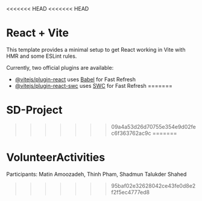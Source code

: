 <<<<<<< HEAD
<<<<<<< HEAD
# React + Vite

This template provides a minimal setup to get React working in Vite with HMR and some ESLint rules.

Currently, two official plugins are available:

- [@vitejs/plugin-react](https://github.com/vitejs/vite-plugin-react/blob/main/packages/plugin-react/README.md) uses [Babel](https://babeljs.io/) for Fast Refresh
- [@vitejs/plugin-react-swc](https://github.com/vitejs/vite-plugin-react-swc) uses [SWC](https://swc.rs/) for Fast Refresh
=======
# SD-Project
>>>>>>> 09a4a53d26d70755e354e9d02fec6f363762ac9c
=======
# VolunteerActivities
Participants: Matin Amoozadeh, Thinh Pham, Shadmun Talukder Shahed
>>>>>>> 95baf02e32628042ce43fe0d8e2f2f5ec4777ed8
